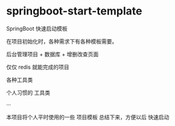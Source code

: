 # springboot-start-template
SpringBoot 快速启动模板

在项目初始化时，各种需求下有各种模板需要。

后台管理项目 + 数据库 + 增删改查页面

仅仅 redis 就能完成的项目

各种工具类

个人习惯的 工具类

···

本项目将个人平时使用的一些 项目模板 总结下来，方便以后 快速启动


